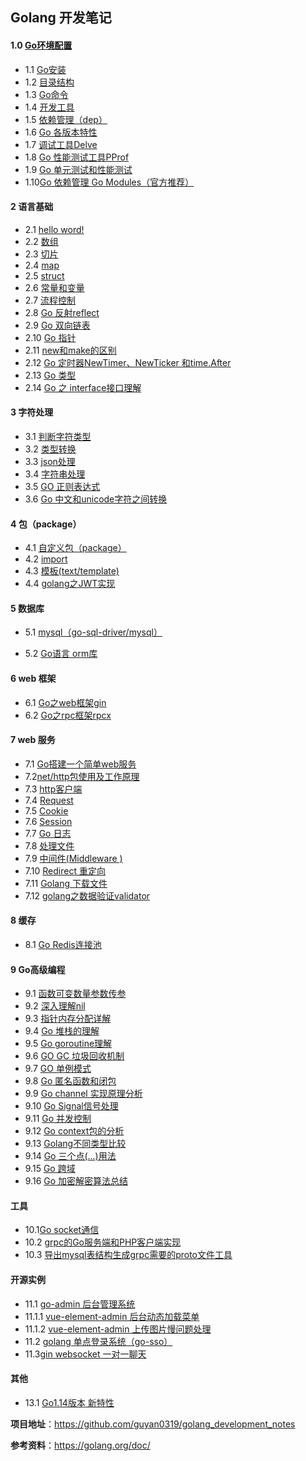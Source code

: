 ##    Golang 开发笔记



####    1.0 [**Go环境配置**](https://github.com/guyan0319/golang_development_notes/blob/master/zh/1.0.md)

- 1.1 [Go安装](https://github.com/guyan0319/golang_development_notes/blob/master/zh/1.1.md)
- 1.2 [目录结构](https://github.com/guyan0319/golang_development_notes/blob/master/zh/1.2.md)
- 1.3 [Go命令](https://github.com/guyan0319/golang_development_notes/blob/master/zh/1.3.md)
- 1.4 [开发工具](https://github.com/guyan0319/golang_development_notes/blob/master/zh/1.4.md)
- 1.5 [依赖管理（dep）](https://github.com/guyan0319/golang_development_notes/blob/master/zh/1.5.md)
- 1.6 [Go 各版本特性](https://github.com/guyan0319/golang_development_notes/blob/master/zh/1.6.md)
- 1.7 [调试工具Delve](https://github.com/guyan0319/golang_development_notes/blob/master/zh/1.7.md)
- 1.8  [Go 性能测试工具PProf](https://github.com/guyan0319/golang_development_notes/blob/master/zh/1.8.md)
- 1.9  [Go  单元测试和性能测试](https://github.com/guyan0319/golang_development_notes/blob/master/zh/1.9.md)
- 1.10[Go 依赖管理 Go Modules（官方推荐）](https://github.com/guyan0319/golang_development_notes/blob/master/zh/1.10.md)

#### 2 语言基础

- 2.1 [hello word!](https://github.com/guyan0319/golang_development_notes/blob/master/zh/2.1.md)
- 2.2 [数组](https://github.com/guyan0319/golang_development_notes/blob/master/zh/2.2.md)
- 2.3 [切片](https://github.com/guyan0319/golang_development_notes/blob/master/zh/2.3.md)
- 2.4 [map](https://github.com/guyan0319/golang_development_notes/blob/master/zh/2.4.md)
- 2.5 [struct](https://github.com/guyan0319/golang_development_notes/blob/master/zh/2.5.md)
- 2.6 [常量和变量](https://github.com/guyan0319/golang_development_notes/blob/master/zh/2.6.md)
- 2.7 [流程控制](https://github.com/guyan0319/golang_development_notes/blob/master/zh/2.7.md)
- 2.8 [Go 反射reflect](https://github.com/guyan0319/golang_development_notes/blob/master/zh/2.8.md)
- 2.9 [Go 双向链表](https://github.com/guyan0319/golang_development_notes/blob/master/zh/2.9.md)
- 2.10 [Go 指针](https://github.com/guyan0319/golang_development_notes/blob/master/zh/2.10.md)
- 2.11 [new和make的区别](https://github.com/guyan0319/golang_development_notes/blob/master/zh/2.11.md)
- 2.12 [Go 定时器NewTimer、NewTicker 和time.After](https://github.com/guyan0319/golang_development_notes/blob/master/zh/2.12.md)
- 2.13 [Go 类型](https://github.com/guyan0319/golang_development_notes/blob/master/zh/2.13.md)
- 2.14 [Go 之 interface接口理解](https://github.com/guyan0319/golang_development_notes/blob/master/zh/2.14.md)

#### 3  字符处理

- 3.1 [判断字符类型](https://github.com/guyan0319/golang_development_notes/blob/master/zh/3.1.md)
- 3.2 [类型转换](https://github.com/guyan0319/golang_development_notes/blob/master/zh/3.2.md)
- 3.3 [json处理](https://github.com/guyan0319/golang_development_notes/blob/master/zh/3.3.md)
- 3.4 [字符串处理](https://github.com/guyan0319/golang_development_notes/blob/master/zh/3.4.md)
- 3.5 [GO 正则表达式](https://github.com/guyan0319/golang_development_notes/blob/master/zh/3.5.md)
- 3.6 [Go 中文和unicode字符之间转换](https://github.com/guyan0319/golang_development_notes/blob/master/zh/3.6.md)

#### 4 包（package）

- 4.1 [自定义包（package）](https://github.com/guyan0319/golang_development_notes/blob/master/zh/4.1.md)
- 4.2  [import](https://github.com/guyan0319/golang_development_notes/blob/master/zh/4.2.md)
- 4.3 [模板(text/template)](https://github.com/guyan0319/golang_development_notes/blob/master/zh/4.3.md)
- 4.4 [ golang之JWT实现](https://github.com/guyan0319/golang_development_notes/blob/master/zh/4.4.md)

#### 5 数据库

- 5.1 [mysql（go-sql-driver/mysql）](https://github.com/guyan0319/golang_development_notes/blob/master/zh/5.1.md)

- 5.2 [Go语言 orm库](https://github.com/guyan0319/golang_development_notes/blob/master/zh/5.2.md)

#### 6  web 框架

- 6.1 [Go之web框架gin](https://github.com/guyan0319/golang_development_notes/blob/master/zh/6.1.md)
- 6.2 [Go之rpc框架rpcx](https://github.com/guyan0319/golang_development_notes/blob/master/zh/6.2.md)

#### 7  web 服务

- 7.1 [Go搭建一个简单web服务](https://github.com/guyan0319/golang_development_notes/blob/master/zh/7.1.md)
- 7.2[net/http包使用及工作原理](https://github.com/guyan0319/golang_development_notes/blob/master/zh/7.2.md)
- 7.3 [http客户端](https://github.com/guyan0319/golang_development_notes/blob/master/zh/7.3.md)
- 7.4 [Request](https://github.com/guyan0319/golang_development_notes/blob/master/zh/7.4.md)
- 7.5 [Cookie](https://github.com/guyan0319/golang_development_notes/blob/master/zh/7.5.md)
- 7.6 [Session](https://github.com/guyan0319/golang_development_notes/blob/master/zh/7.6.md)
- 7.7 [Go 日志 ](https://github.com/guyan0319/golang_development_notes/blob/master/zh/7.7.md)
- 7.8  [处理文件](https://github.com/guyan0319/golang_development_notes/blob/master/zh/7.8.md)
- 7.9 [中间件(Middleware )](https://github.com/guyan0319/golang_development_notes/blob/master/zh/7.9.md)
- 7.10 [Redirect 重定向](https://github.com/guyan0319/golang_development_notes/blob/master/zh/7.10.md)
- 7.11 [Golang 下载文件](https://github.com/guyan0319/golang_development_notes/blob/master/zh/7.11.md)
- 7.12 [golang之数据验证validator](https://github.com/guyan0319/golang_development_notes/blob/master/zh/7.12.md)

#### 8  缓存

- 8.1 [Go Redis连接池](https://github.com/guyan0319/golang_development_notes/blob/master/zh/8.1.md)

  

#### 9  Go高级编程

- 9.1 [函数可变数量参数传参](https://github.com/guyan0319/golang_development_notes/blob/master/zh/9.1.md)
- 9.2 [深入理解nil](https://github.com/guyan0319/golang_development_notes/blob/master/zh/9.2.md)
- 9.3 [指针内存分配详解](https://github.com/guyan0319/golang_development_notes/blob/master/zh/9.3.md)
- 9.4 [Go 堆栈的理解](https://github.com/guyan0319/golang_development_notes/blob/master/zh/9.4.md)
- 9.5 [Go  goroutine理解](https://github.com/guyan0319/golang_development_notes/blob/master/zh/9.5.md)
- 9.6 [GO GC 垃圾回收机制](https://github.com/guyan0319/golang_development_notes/blob/master/zh/9.6.md)
- 9.7 [GO 单例模式](https://github.com/guyan0319/golang_development_notes/blob/master/zh/9.7.md)
- 9.8 [Go 匿名函数和闭包](https://github.com/guyan0319/golang_development_notes/blob/master/zh/9.8.md)
- 9.9 [Go  channel 实现原理分析](https://github.com/guyan0319/golang_development_notes/blob/master/zh/9.9.md)
- 9.10 [Go Signal信号处理](https://github.com/guyan0319/golang_development_notes/blob/master/zh/9.10.md)
- 9.11 [Go 并发控制](https://github.com/guyan0319/golang_development_notes/blob/master/zh/9.11.md)
- 9.12 [Go context包的分析](https://github.com/guyan0319/golang_development_notes/blob/master/zh/9.12.md)
- 9.13 [Golang不同类型比较](https://github.com/guyan0319/golang_development_notes/blob/master/zh/9.13.md)
- 9.14 [Go 三个点(...)用法](https://github.com/guyan0319/golang_development_notes/blob/master/zh/9.14.md)
- 9.15 [Go  跨域](https://github.com/guyan0319/golang_development_notes/blob/master/zh/9.15.md)
- 9.16 [Go 加密解密算法总结 ](https://github.com/guyan0319/golang_development_notes/blob/master/zh/9.16.md)

#### 工具

- 10.1[Go socket通信](https://github.com/guyan0319/golang_development_notes/blob/master/zh/10.1.md)
- 10.2  [grpc的Go服务端和PHP客户端实现](https://github.com/guyan0319/golang_development_notes/blob/master/zh/10.2.md)
- 10.3  [导出mysql表结构生成grpc需要的proto文件工具](https://github.com/guyan0319/golang_development_notes/blob/master/zh/10.3.md)

#### 开源实例

- 11.1 [go-admin 后台管理系统](https://github.com/guyan0319/go-admin)
- 11.1.1 [ vue-element-admin 后台动态加载菜单](https://github.com/guyan0319/golang_development_notes/blob/master/zh/11.1.1.md)
- 11.1.2 [vue-element-admin 上传图片慢问题处理](https://github.com/guyan0319/golang_development_notes/blob/master/zh/11.1.2.md)
- 11.2 [golang 单点登录系统（go-sso）](https://github.com/guyan0319/go-sso)
- 11.3[gin websocket 一对一聊天](https://github.com/guyan0319/golang_development_notes/blob/master/zh/11.3.md)

#### **其他**

- 13.1 [Go1.14版本 新特性](https://github.com/guyan0319/golang_development_notes/blob/master/zh/13.1.md)

**项目地址**：https://github.com/guyan0319/golang_development_notes

**参考资料**：https://golang.org/doc/